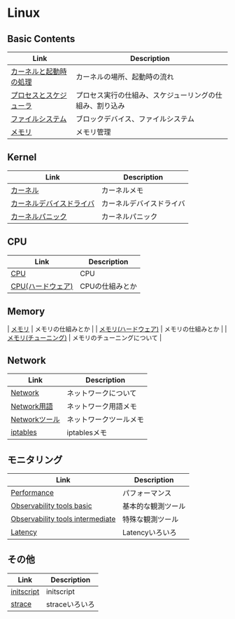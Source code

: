 # Linux

## Basic Contents
| Link | Description |
| --- | --- |
| [カーネルと起動時の処理](kernel_boot.md)       | カーネルの場所、起動時の流れ |
| [プロセスとスケジューラ](process_scheduler.md) | プロセス実行の仕組み、スケジューリングの仕組み、割り込み |
| [ファイルシステム](filesystem.md)              | ブロックデバイス、ファイルシステム |
| [メモリ](memory.md)                            | メモリ管理 |


## Kernel
| Link | Description |
| --- | --- |
| [カーネル](kernel.md)                         | カーネルメモ |
| [カーネルデバイスドライバ](kernel_driver.md)  | カーネルデバイスドライバ               |
| [カーネルパニック](kernel_panic.md)           | カーネルパニック               |


## CPU
| Link | Description |
| --- | --- |
| [CPU](cpu.md)                              | CPU               |
| [CPU(ハードウェア)](cpu_hardware.md)       | CPUの仕組みとか   |


## Memory
| [メモリ](memory.md) | メモリの仕組みとか |
| [メモリ(ハードウェア)](memory_hardware.md) | メモリの仕組みとか |
| [メモリ(チューニング)](memory_hardware.md) | メモリのチューニングについて |


## Network
| Link | Description |
| --- | --- |
| [Network](network.md)                    | ネットワークについて      |
| [Network用語](network_terminology.md)    | ネットワーク用語メモ      |
| [Networkツール](network_tool.md)         | ネットワークツールメモ    |
| [iptables](iptables.md)                  | iptablesメモ    |


## モニタリング
| Link | Description |
| --- | --- |
| [Performance](performance.md)                                            | パフォーマンス          |
| [Observability tools basic](observability_tools_basic.md)                | 基本的な観測ツール      |
| [Observability tools intermediate](observability_tools_intermediate.md)  | 特殊な観測ツール        |
| [Latency](latency.md)                                                    | Latencyいろいろ         |


## その他
| Link | Description |
| --- | --- |
| [initscript](initscript.md)                                             | initscript          |
| [strace](strace.md)                                                     | straceいろいろ      |
